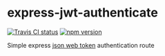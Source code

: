 # express-jwt-authenticate

[![Travis CI status](https://travis-ci.org/danielrw7/express-jwt-authenticate.svg)](https://travis-ci.org/danielrw7/express-jwt-authenticate) [![npm version](https://badge.fury.io/js/express-jwt-authenticate.svg)](https://www.npmjs.com/package/express-jwt-authenticate)

Simple express [json web token](http://jwt.io/) authentication route
